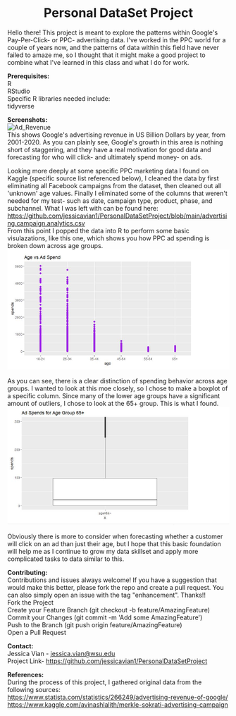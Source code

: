 # <h1 align ="center">Personal DataSet Project</h1>
Hello there! This project is meant to explore the patterns within Google's Pay-Per-Click- or PPC- advertising data. I've worked in the PPC world for a couple of years now, and the patterns of data within this field have never failed to amaze me, so I thought that it might make a good project to combine what I've learned in this class and what I do for work.  

**Prerequisites:**  
R  
RStudio  
Specific R libraries needed include:  
  tidyverse  

**Screenshots:**  
![Ad_Revenue](https://user-images.githubusercontent.com/91223695/142338037-19c19398-8827-46ff-aaf4-d697c376fbdf.JPG)  
This shows Google's advertising revenue in US Billion Dollars by year, from 2001-2020. As you can plainly see, Google's growth in this area is nothing short of staggering, and they have a real motivation for good data and forecasting for who will click- and ultimately spend money- on ads.  

Looking more deeply at some specific PPC marketing data I found on Kaggle (specific source list referenced below), I cleaned the data by first eliminating all Facebook campaigns from the dataset, then cleaned out all 'unknown' age values.  Finally I eliminated some of the columns that weren't needed for my test- such as date, campaign type, product, phase, and subchannel. What I was left with can be found here: https://github.com/jessicavian1/PersonalDataSetProject/blob/main/advertising.campaign.analytics.csv  
From this point I popped the data into R to perform some basic visulazations, like this one, which shows you how PPC ad spending is broken down across age groups.  
![Age vs Ad Spend](https://github.com/jessicavian1/PersonalDataSetProject/blob/main/Age%20vs%20Ad%20Spend.JPG)  
  
  As you can see, there is a clear distinction of spending behavior across age groups. I wanted to look at this moe closely, so I chose to make a boxplot of a specific column. Since many of the lower age groups have a significant amount of outliers, I chose to look at the 65+ group. This is what I found.  
![AdSpends for 65+](https://github.com/jessicavian1/PersonalDataSetProject/blob/main/Ad%20Spends%20for%2065%2B.JPG)  

Obviously there is more to consider when forecasting whether a customer will click on an ad than just their age, but I hope that this basic foundation will help me as I continue to grow my data skillset and apply more complicated tasks to data similar to this.  

**Contributing:**  
Contributions and issues always welcome! If you have a suggestion that would make this better, please fork the repo and create a pull request. You can also simply open an issue with the tag "enhancement". Thanks!!  
Fork the Project  
Create your Feature Branch (git checkout -b feature/AmazingFeature)  
Commit your Changes (git commit -m 'Add some AmazingFeature')  
Push to the Branch (git push origin feature/AmazingFeature)  
Open a Pull Request  


**Contact:**  
Jessica Vian - jessica.vian@wsu.edu  
Project Link- https://github.com/jessicavian1/PersonalDataSetProject  

**References:**  
 During the process of this project, I gathered original data from the following sources:  
 https://www.statista.com/statistics/266249/advertising-revenue-of-google/  
 https://www.kaggle.com/avinashlalith/merkle-sokrati-advertising-campaign  
